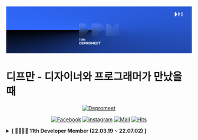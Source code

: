 ![depromeet-11th](https://github.com/depromeet/.github/blob/master/images/depromeet-11th.png)

# 디프만 - 디자이너와 프로그래머가 만났을 때

<div align=center>

[![Depromeet](https://img.shields.io/badge/depromeet-deprommet-blue)](https://depromeet.com)

[![Facebook](https://img.shields.io/badge/facebook-1877f2?style=flat-square&logo=facebook&logoColor=white&link=https://www.facebook.com/deprommeet/)](https://www.facebook.com/depromeet)
[![instagram](https://img.shields.io/badge/instagram-E4405F?style=flat-square&logo=Instagram&logoColor=white&link=https://www.instagram.com/deprommeet/)](https://www.instagram.com/depromeet)
[![Mail](https://img.shields.io/badge/Gmail-d14836?style=flat-square&logo=Gmail&logoColor=white&link=mailto:depromeet@gmail.com)](mailto:depromeet@gmail.com)
[![Hits](https://hits.seeyoufarm.com/api/count/incr/badge.svg?url=https://github.com/depromeet)](https://hits.seeyoufarm.com)

</div>


<details>
<summary><b>[ 👨‍👩‍👦‍👦 11th Developer Member (22.03.19 ~ 22.07.02) ]</b> </summary>
<div markdown="1">

<details>
<summary>🧑🏻‍💻 Organizationer(Developer) 👩🏻‍💻 </summary>
<div class="organizationer">

| ![devsungmin](https://images.weserv.nl/?url=https://avatars.githubusercontent.com/u/101611464?v=4&h=250&w=250&fit=cover&mask=circle&maxage=7d) | ![hy57in](https://images.weserv.nl/?url=https://avatars.githubusercontent.com/u/60775453?v=4"?v=4&h=250&w=250&fit=cover&mask=circle&maxage=7d) | ![jonghopark95](https://images.weserv.nl/?url=https://avatars.githubusercontent.com/u/19240202?v=4"?v=4&h=250&w=250&fit=cover&mask=circle&maxage=7d) | ![SDB016](https://images.weserv.nl/?url=https://avatars.githubusercontent.com/u/59786670?v=4"?v=4&h=250&w=250&fit=cover&mask=circle&maxage=7d) |
|:----------------------------------------------------------------------------------------------------------------------------------------------:|:----------------------------------------------------------------------------------------------------------------------------------------------:|:----------------------------------------------------------------------------------------------------------------------------------------------------:|:----------------------------------------------------------------------------------------------------------------------------------------------:|
|                                                      [김성민](https://github.com/devsungmin)                                                      |                                                        [김효진](https://github.com/hy57in)                                                        |                                                        [박종호](https://github.com/jonghopark95)                                                        |                                                        [신동빈](https://github.com/SDB016)                                                        | 

</div>
</details>

<details>
<summary>🍎 iOS Developer 🍎</summary>
<div class="ios-developer">

|![devMinseok](https://images.weserv.nl/?url=https://avatars.githubusercontent.com/u/51021614?v=4?v=4&h=250&w=250&fit=cover&mask=circle&maxage=7d) | ![RokwonK](https://images.weserv.nl/?url=https://avatars.githubusercontent.com/u/52196792?v=4?v=4&h=250&w=250&fit=cover&mask=circle&maxage=7d)|![hakyung9712](https://images.weserv.nl/?url=https://avatars.githubusercontent.com/u/47092708?v=4?v=4&h=250&w=250&fit=cover&mask=circle&maxage=7d)|![GREENOVER](https://images.weserv.nl/?url=https://avatars.githubusercontent.com/u/72292617?v=4?v=4&h=250&w=250&fit=cover&mask=circle&maxage=7d)|![MoSonLee](https://images.weserv.nl/?url=https://avatars.githubusercontent.com/u/77050826?v=4?v=4&h=250&w=250&fit=cover&mask=circle&maxage=7d)|
|:---:|:---:|:------------------------------------------------------------------------------------------------------------------------------------------------:|:----------------------------------------------------------------------------------------------------------------------------------------------:|:---------------------------------------------------------------------------------------------------------------------------------------------:|
|[강민서](https://github.com/devMinseok)|[김록원](https://github.com/RokwonK)|                                                      [송하경](https://github.com/hakyung9712)|                                                      [조찬우](https://github.com/GREENOVER)|                                                      [이승후](https://github.com/MoSonLee)                                                       |

</div>
</details>

<details>
<summary>🤖 Android Developer 🤖</summary>
<div class="android-developer">

|                                 ![dabinKim-0318](https://images.weserv.nl/?url=https://avatars.githubusercontent.com/u/84564695?v=4?v=4&h=250&w=250&fit=cover&mask=circle&maxage=7d)                                 |                                                                       ![HyomK](https://images.weserv.nl/?url=https://avatars.githubusercontent.com/u/78139690?v=4?v=4&h=250&w=250&fit=cover&mask=circle&maxage=7d)                                                                       |                                                                        ![wjdwns](https://images.weserv.nl/?url=https://avatars.githubusercontent.com/u/50354282?v=4?v=4&h=250&w=250&fit=cover&mask=circle&maxage=7d)                                                                        |![onemask](https://images.weserv.nl/?url=https://avatars.githubusercontent.com/u/27774564?v=4?v=4&h=250&w=250&fit=cover&mask=circle&maxage=7d)|
|:--------------------------------------------------------------------------------------------------------------------------------------------------------------------------------------------------------------------:|:----------------------------------------------------------------------------------------------------------------------------------------------------------------------------------------------------------------------------------------------------------------------------------------:|:-------------------------------------------------------------------------------------------------------------------------------------------------------------------------------------------------------------------------------------------------------------------------------------------:|:---:|
|                                                                                       [김다빈](https://github.com/dabinKim-0318)                                                                                        |                                                                                                                             [김효민](https://github.com/HyomK)                                                                                                                              |                                                                                                                              [박정준](https://github.com/wjdwns)                                                                                                                               |[김수연](https://github.com/onemask)|
|                                                                      ![sujin-kk](https://images.weserv.nl/?url=https://avatars.githubusercontent.com/u/85485290?v=4?v=4&h=250&w=250&fit=cover&mask=circle&maxage=7d) |                                                                      ![greedy0110](https://images.weserv.nl/?url=https://avatars.githubusercontent.com/u/16049092?v=4?v=4&h=250&w=250&fit=cover&mask=circle&maxage=7d)                                                                      |
|                                                                                                                            [임수진](https://github.com/sujin-kk)                                                                                                                            |                                                                                                                            [신승민](https://github.com/greedy0110)                                                                                                                             |

</div>
</details>

<details>
<summary>🖥 Web Frontend Developer 🖥</summary>
<div class="web-frontend-developer">

|                                                                                                                                              ![ddarkr](https://images.weserv.nl/?url=https://avatars.githubusercontent.com/u/6638675?v=4?v=4&h=250&w=250&fit=cover&mask=circle&maxage=7d)                                                                                                                                              |                                                                                                                                             ![mnxmnz](https://images.weserv.nl/?url=https://avatars.githubusercontent.com/u/48766355?v=4?v=4&h=250&w=250&fit=cover&mask=circle&maxage=7d)                                                                                                                                             |                                                                                                                                                ![hyesungoh](https://images.weserv.nl/?url=https://avatars.githubusercontent.com/u/26461307?v=4?v=4&h=250&w=250&fit=cover&mask=circle&maxage=7d)                                                                                                                                                |                                                                                                                                             ![Tolluset](https://images.weserv.nl/?url=https://avatars.githubusercontent.com/u/50096419?v=4?v=4&h=250&w=250&fit=cover&mask=circle&maxage=7d)                                                                                                                                             |
|:--------------------------------------------------------------------------------------------------------------------------------------------------------------------------------------------------------------------------------------------------------------------------------------------------------------------------------------------------------------------------------------------------------------------------------------:|:-------------------------------------------------------------------------------------------------------------------------------------------------------------------------------------------------------------------------------------------------------------------------------------------------------------------------------------------------------------------------------------------------------------------------------------:|:----------------------------------------------------------------------------------------------------------------------------------------------------------------------------------------------------------------------------------------------------------------------------------------------------------------------------------------------------------------------------------------------------------------------------------------------:|:---------------------------------------------------------------------------------------------------------------------------------------------------------------------------------------------------------------------------------------------------------------------------------------------------------------------------------------------------------------------------------------------------------------------------------------:|
|                                                                                                                                                                                                    [정도현](https://github.com/ddarkr)                                                                                                                                                                                                    |                                                                                                                                                                                                   [김민지](https://github.com/mnxmnz/)                                                                                                                                                                                                   |                                                                                                                                                                                                      [오혜성](https://github.com/hyesungoh)                                                                                                                                                                                                       |                                                                                                                                                                                                   [이병현](https://github.com/Tolluset)                                                                                                                                                                                                    |
|                                                                                                                                            ![cyjo9603](https://images.weserv.nl/?url=https://avatars.githubusercontent.com/u/49899406?v=4?v=4&h=250&w=250&fit=cover&mask=circle&maxage=7d)                                                                                                                                             |                                                                                                                                            ![guymoon](https://images.weserv.nl/?url=https://avatars.githubusercontent.com/u/44131043?v=4?v=4&h=250&w=250&fit=cover&mask=circle&maxage=7d)                                                                                                                                             |                                                                                                                                               ![choipureum](https://images.weserv.nl/?url=https://avatars.githubusercontent.com/u/55127127?v=4?v=4&h=250&w=250&fit=cover&mask=circle&maxage=7d)                                                                                                                                                |                                                                                                                                            ![syoung125](https://images.weserv.nl/?url=https://avatars.githubusercontent.com/u/39763891?v=4?v=4&h=250&w=250&fit=cover&mask=circle&maxage=7d)                                                                                                                                             |
|                                                                                                                                                                                                   [조찬영](https://github.com/cyjo9603)                                                                                                                                                                                                   |                                                                                                                                                                                                   [조기문](https://github.com/guymoon)                                                                                                                                                                                                   |                                                                                                                                                                                                      [최푸름](https://github.com/choipureum)                                                                                                                                                                                                      |                                                                                                                                                                                                   [고서영](https://github.com/syoung125)                                                                                                                                                                                                   |
|                                                                                                                                           ![positiveko](https://images.weserv.nl/?url=https://avatars.githubusercontent.com/u/69200669?v=4?v=4&h=250&w=250&fit=cover&mask=circle&maxage=7d)                                                                                                                                            |                                                                                                                                           ![sujin-park](https://images.weserv.nl/?url=https://avatars.githubusercontent.com/u/29244798?v=4?v=4&h=250&w=250&fit=cover&mask=circle&maxage=7d)                                                                                                                                           |                                                                                                                                             ![SenseCodeValue](https://images.weserv.nl/?url=https://avatars.githubusercontent.com/u/59507527?v=4?v=4&h=250&w=250&fit=cover&mask=circle&maxage=7d)                                                                                                                                              |                                                                                                                                            ![sangbooom](https://images.weserv.nl/?url=https://avatars.githubusercontent.com/u/43921054?v=4?v=4&h=250&w=250&fit=cover&mask=circle&maxage=7d)                                                                                                                                             |
|                                                                                                                                                                                                  [고은정](https://github.com/positiveko)                                                                                                                                                                                                  |                                                                                                                                                                                                 [박수진](https://github.com/sujin-park)                                                                                                                                                                                                  |                                                                                                                                                                                                    [정대윤](https://github.com/SenseCodeValue)                                                                                                                                                                                                    |                                                                                                                                                                                                   [박상범](https://github.com/sangbooom)                                                                                                                                                                                                   |
</div>
</details>


<details>
<summary>⌨️ Backend Developer ⌨️</summary>
<div class="Backend-developer">

| ![]() |![]()|![]()|![]()|
|:-----:|:---:|:---:|:---:|
| []()  |[]()|[]()|[]()|
| ![]() |![]()|![]()|![]()|
| []()  |[]()|[]()|[]()|
| ![]() |![]()|![]()|![]()|
| []()  |[]()|[]()|[]()|
| ![]() |![]()|![]()|![]()|
| []()  |[]()|[]()|[]()|
| ![]() |![]()|![]()|![]()|
| []()  |[]()|[]()|[]()|
| ![]() |![]()|![]()|![]()|
| []()  |[]()|[]()|[]()|
| ![]() |![]()|![]()|![]()|
| []()  |[]()|[]()|[]()|
</div>
</details>

### 11기 추가 예정

</div>
</details>
